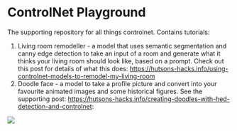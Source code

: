 # ControlNet Playground
The supporting repository for all things controlnet. Contains tutorials:

1. Living room remodeller - a model that uses semantic segmentation and canny edge detection to take an input of a room and generate what it thinks your living room should look like, based on a prompt. Check out this post for details of what this does: https://hutsons-hacks.info/using-controlnet-models-to-remodel-my-living-room
2. Doodle face - a model to take a profile picture and convert into your favourite animated images and some historical figures. See the supporting post: https://hutsons-hacks.info/creating-doodles-with-hed-detection-and-controlnet:

![](images/MiniDoofdle.gif)


